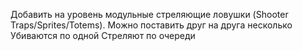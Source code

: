 Добавить на уровень модульные стреляющие ловушки (Shooter Traps/Sprites/Totems).
Можно поставить друг на друга несколько
Убиваются по одной
Стреляют по очереди
